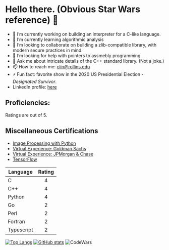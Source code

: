 # Hello there. (Obvious Star Wars reference) 👋

- 🔭 I’m currently working on building an interpreter for a C-like language.
- 🌱 I’m currently learning algorithmic analysis
- 👯 I’m looking to collaborate on building a zlib-compatible library, with modern secure practices in mind.
- 🤔 I’m looking for help with pointers to assmebly programming
- 💬 Ask me about intricate details of the C++ standard library. (Not a joke.)
- 📫 How to reach me: clin@rollins.edu
- ⚡ Fun fact: favorite show in the 2020 US Presidential Election - _Designated Survivor_.
- LinkedIn profile: [here](https://www.linkedin.com/in/charlie-lin-8a2a30196)

## Proficiencies:

Ratings are out of 5.

## Miscellaneous Certifications

* [Image Processing with Python](https://www.datacamp.com/statement-of-accomplishment/track/0903c21f7f062f4de6ac39c080734596366bcadc)
* [Virtual Experience: Goldman Sachs](https://insidesherpa.s3.amazonaws.com/completion-certificates/Goldman%20Sachs/NPdeQ43o8P9HJmJzg_Goldman%20Sachs_vre2XwfPK4iuAFTxZ_completion_certificate.pdf)
* [Virtual Experience: JPMorgan & Chase](https://insidesherpa.s3.amazonaws.com/completion-certificates/JP%20Morgan/R5iK7HMxJGBgaSbvk_J.P.%20Morgan%20Chase_vre2XwfPK4iuAFTxZ_completion_certificate.pdf)
* [TensorFlow](https://www.linkedin.com/feed/update/urn:li:activity:6846920524858298368/)


|Language|Rating|
------|:----:
|C      |4|
|C++    |4|
|Python |4|
|Go     |2|
|Perl   |2|
|Fortran|2|
|Typescript|2|

[![Top Langs](https://github-readme-stats.vercel.app/api/top-langs/?username=clin1234&layout=compact)](https://github.com/anuraghazra/github-readme-stats)
[![GitHub stats](https://github-readme-stats.vercel.app/api?username=clin1234&count_private=true&show_icons=true)](https://github.com/anuraghazra/github-readme-stats)
![CodeWars](https://www.codewars.com/users/clin1234/badges/large)
